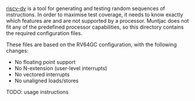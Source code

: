 [riscv-dv](https://github.com/google/riscv-dv) is a tool for generating and testing random sequences of instructions. In order to maximise test coverage, it needs to know exactly which features are and are not supported by a processor. Muntjac does not fit any of the predefined processor capabilities, so this directory contains the required configuration files.

These files are based on the RV64GC configuration, with the following changes:
 * No floating point support
 * No N-extension (user-level interrupts)
 * No vectored interrupts
 * No unaligned loads/stores

TODO: usage instructions
